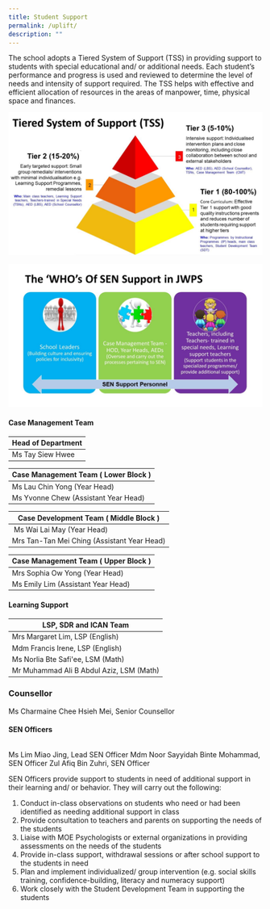 ```yaml
---
title: Student Support
permalink: /uplift/
description: ""
---
```

The school adopts a Tiered System of Support (TSS) in providing support to students with special educational and/ or additional needs. Each student’s performance and progress is used and reviewed to determine the level of needs and intensity of support required. The TSS helps with effective and efficient allocation of resources in the areas of manpower, time, physical space and finances.

![TSS](/images/TSS.jpg)





![TSNp](/images/TSN%20support%20personnel.jpg)


#### Case Management Team

| Head of Department |
| --- |
| Ms Tay Siew Hwee  

  

| Case Management Team ( Lower Block ) |
| --- |
| Ms Lau Chin Yong  (Year Head) 
| Ms Yvonne Chew  (Assistant Year Head)


| Case Development Team ( Middle Block ) |
| --- |
|  Ms Wai Lai May  (Year Head)  
| Mrs Tan-Tan Mei Ching  (Assistant Year Head) 
 
 
| Case Management Team ( Upper Block ) |
| --- |
| Mrs Sophia Ow Yong  (Year Head) 
| Ms Emily Lim  (Assistant Year Head)

#### Learning Support

| LSP, SDR and ICAN Team |
| --- |
| Mrs Margaret Lim, LSP (English) 
| Mdm Francis Irene, LSP (English)
| Ms Norlia Bte Safi'ee, LSM (Math)
| Mr Muhammad Ali B Abdul Aziz, LSM (Math)

### Counsellor

Ms Charmaine Chee Hsieh Mei, Senior Counsellor

#### SEN Officers

|  |
| ---|
Ms Lim Miao Jing, Lead SEN Officer
Mdm Noor Sayyidah Binte Mohammad, SEN Officer
Zul Afiq Bin Zuhri, SEN Officer

SEN Officers provide support to students in need of additional support in their learning and/ or behavior. They will carry out the following:

1. Conduct in-class observations on students who need or had been identified as needing additional support in class
2. Provide consultation to teachers and parents on supporting the needs of the students
3. Liaise with MOE Psychologists or external organizations in providing assessments on the needs of the students
4. Provide in-class support, withdrawal sessions or after school support to the students in need
5. Plan and implement individualized/ group intervention (e.g. social skills training, confidence-building, literacy and numeracy support)
6. Work closely with the Student Development Team in supporting the students